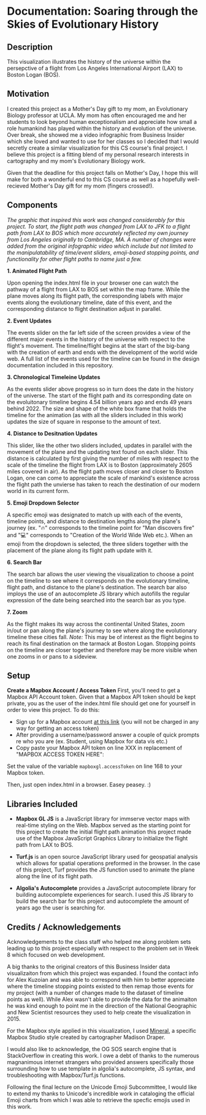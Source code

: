 # Documentation: Soaring through the Skies of Evolutionary History

## Description ##

This visualization illustrates the history of the universe within the persepctive of a flight from Los Angeles International Airport (LAX) to Boston Logan (BOS).


## Motivation ##

I created this project as a Mother's Day gift to my mom, an Evolutionary Biology professor at UCLA. My mom has often encouraged me and her students to look beyond human exceptionalism and appreciate how small a role humankind has played within the history and evolution of the universe. Over break, she showed me a video infographic from Business Insider which she loved and wanted to use for her classes so I decided that I would secretly create a similar visualization for this CS course's final project. I believe this project is a fitting blend of my personal research interests in cartography and my mom's Evolutionary Biology work. 

Given that the deadline for this project falls on Mother's Day, I hope this will make for both a wonderful end to this CS course as well as a hopefully well-recieved Mother's Day gift for my mom (fingers crossed!).

## Components ##

 *The graphic that inspired this work was changed considerably for this project. To start, the flight path was changed from LAX to JFK to a flight path from LAX to BOS which more accurately reflected my own journey from Los Angeles originally to Cambridge, MA. A number of changes were added from the original infographic video which include but not limited to the manipulatability of time/event sliders, emoji-based stopping points, and functionality for other flight paths to name just a few.*

**1. Animated Flight Path**

Upon opening the index.html file in your browser one can watch the pathway of a flight from LAX to BOS set within the map frame. While the plane moves along its flight path, the corresponding labels with major events along the evolutionary timeline, date of this event, and the corresponding distance to flight destination adjust in parallel. 

**2. Event Updates** 

The events slider on the far left side of the screen provides a view of the different major events in the history of the universe with respect to the flight's movement. The timeline/flight begins at the start of the big-bang with the creation of earth and ends with the development of the world wide web. A full list of the events used for the timeline can be found in the design documentation included in this repository. 

**3. Chronological Timeleine Updates**

As the events slider above progress so in turn does the date in the history of the universe. The start of the flight path and its corresponding date on the evoluitonary timeline begins 4.54 billion years ago and ends 49 years behind 2022. The size and shape of the white box frame that holds the timeline for the animation (as with all the sliders included in this work) updates the size of square in response to the amount of text.

**4. Distance to Desitnation Updates** 

This slider, like the other two sliders included, updates in parallel with the movement of the plane and the updating text found on each slider. This distance is calculated by first giving the number of miles with respect to the scale of the timeline the flight from LAX is to Boston (approximately 2605 miles covered in air). As the flight path moves closer and closer to Boston Logan, one can come to appreciate the scale of mankind's existence across the flight path the unvierse has taken to reach the destination of our modern world in its current form. 

**5. Emoji Dropdown Selector**

A specific emoji was designated to match up with each of the events, timeline points, and distance to destination lengths along the plane's journey (ex.  "🔥" corresponds to the timeline point for "Man discovers fire" and "💻" corresponds to "Creation of the World Wide Web etc.). When an emoji from the dropdown is selected, the three sliders together with the placement of the plane along its flight path update with it. 

**6. Search Bar** 

The search bar allows the user viewing the visualization to choose a point on the timeline to see where it corresponds on the evolutionary timeline, flight path, and distance to the plane's destination. The search bar also imploys the use of an autocomplete JS library which autofills the regular expression of the date being searched into the search bar as you type. 

**7. Zoom** 

As the flight makes its way across the continental United States, zoom in/out or pan along the plane's journey to see where along the evolutionary timeline these cities fall. *Note:* This may be of interest as the flight begins to reach its final destination on the tarmack at Boston Logan. Stopping points on the timeline are closer together and therefore may be more visible when one zooms in or pans to a sideview.  


## Setup ##

**Create a Mapbox Account / Access Token** 
First, you'll need to get a Mapbox API Account token. Given that a Mapbox API token should be kept private, you as the user of the index.html file should get one for yourself in order to view this project. To do this: 
* Sign up for a Mapbox account [at this link](https://account.mapbox.com/auth/signup "at this link") (you will not be charged in any way for getting an access token) 
* After providing a username/password answer a couple of quick prompts re who you are (ex. Student, using Mapbox for data vis etc.) 
* Copy paste your Mapbox API token on line XXX in replacement of "MAPBOX ACCESS TOKEN HERE": 

Set the value of the variable `mapboxgl.accessToken` on line 168 to your Mapbox token.

Then, just open index.html in a browser. Easey peasey. :) 

## Libraries Included ## 

* **Mapbox GL JS** is a JavaScript library for immserve vector maps with real-time styling on the Web. Mapbox served as the starting point for this project to create the initial flight path animation this project made use of the Mapbox JavaScript Graphics Library to initialize the flight path from LAX to BOS. 

* **Turf.js** is an open source JavaScript library used for geospatial analysis which allows for spatial operations preformed in the browser. In the case of this project, Turf provides the JS function used to animate the plane along the line of its flight path.

* **Algolia's Autocomplete** provides a JavaScript autocomplete library for building autocomplete experiences for search. I used this JS library to build the search bar for this project and autocomplete the amount of years ago the user is searching for.  


## Credits / Acknowledgements ##

Acknowledgements to the class staff who helped me along problem sets leading up to this project especially with respect to the problem set in Week 8 which focused on web development. 

A big thanks to the original creators of this Business Insider data visualizaiton from which this project was expanded. I found the contact info for Alex Kuzoian and was able to correspond with him to better appreciate where the timeline stopping points existed to then remap those events for my project (with a number of changes made to the dataset of timeline points as well). While Alex wasn't able to provide the data for the animaiton he was kind enough to point me in the direction of the National Geographic and New Scientist resources they used to help create the visualization in 2015. 

For the Mapbox style applied in this visualization, I used [Mineral](https://www.mapbox.com/blog/designing-the-mineral-map-style "Mineral"), a specific Mapbox Studio style created by cartographer Madison Draper.

I would also like to acknowledge, the OG SOS search engine that is StackOverflow in creating this work. I owe a debt of thanks to the numerous magnanimous internet strangers who provided answers specifically those surrounding how to use template in algolia's autocomplete, JS syntax, and troubleshooting with Mapbox/Turf.js functions.

Following the final lecture on the Unicode Emoji Subcommittee, I would like to extend my thanks to Unicode's incredible work in cataloging the official Emoji charts from which I was able to retrieve the specfic emojis used in this work. 
